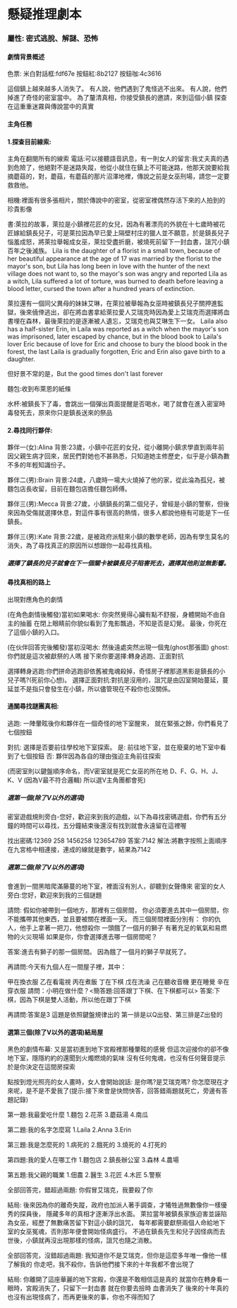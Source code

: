 # 懸疑推理劇本
### 屬性: 密式逃脫、解謎、恐怖
#### 劇情背景概述

色票:
米白對話框:fdf67e
按鈕紅:8b2127
按鈕咖:4c3616
<!-- 以第一人稱視角進行劇情。

你和朋友在回家路上無意間被一陣奇妙又詭異的音樂聲吸引，幾個人在尋找這陣音樂時卻發現有夥伴不見了。

在著急過後你們選擇報警，可警察卻說這個人的身分資料並不存在，就當你們也要懷疑自己的記憶時，
怪事卻接二連三的發生，先是越來越多人在聽到這陣聲音時發現夥伴消失，但除了與之同行的人之外，
沒有人記得這個消失的人。

在越來越惶恐的氣氛之下，也因為迫切想要尋找朋友，你決定踏出來揭開這陣音樂的謎團，
但由於你也擔心失敗後完全的消失，
於是你決定選擇和幾個和你一樣想探究謎團、找出夥伴的人一同前往。 -->

這個鎮上越來越多人消失了。
有人說，他們遇到了鬼怪逃不出來。
有人說，他們掉進了奇怪的密室當中。
為了釐清真相，你接受鎮長的邀請，來到這個小鎮
探查在這重重迷霧與傳說當中的真實








#### 主角任務

#### 1.探查目前線索:

主角在翻閱所有的線索
電話:可以接聽語音訊息，有一則女人的留言:我丈夫真的遇到危險了，他絕對不是迷路失蹤，他從小就住在鎮上不可能迷路，他那天說要給我摘蘑菇的，對，蘑菇，有蘑菇的那片沼澤地裡，傳說之前是女巫刑場，請您一定要救救他。

相機:裡面有很多張相片，關於傳說中的密室，從密室裡偶然存活下來的人拍到的珍貴影像

書:萊拉的故事，萊拉是小鎮裡花匠的女兒，因為有著漂亮的外貌在十七歲時被花匠嫁給鎮長兒子，可是萊拉因為早已愛上隔壁村庄的獵人並不願意，於是鎮長兒子惱羞成怒，將萊拉舉報成女巫，萊拉受盡折磨，被燒死前留下一封血書，詛咒小鎮百年之後滅族。
Lila is the daughter of a florist in a small town, because of her beautiful appearance at the age of 17 was married by the florist to the mayor's son, but Lila has long been in love with the hunter of the next village does not want to, so the mayor's son was angry and reported Lila as a witch, Lila suffered a lot of torture, was burned to death before leaving a blood letter, cursed the town after a hundred years of extinction.

萊拉還有一個同父異母的妹妹艾琳，在萊拉被舉報為女巫時被鎮長兒子關押進監獄，後來僥倖逃出，卻在將血書拿給萊拉愛人艾瑞克時因為愛上艾瑞克而選擇將血書埋在森林，最後萊拉的是逐漸被人遺忘，艾瑞克也與艾琳生下一女。
Laila also has a half-sister Erin, in Laila was reported as a witch when the mayor's son was imprisoned, later escaped by chance, but in the blood book to Laila's lover Eric because of love for Eric and choose to bury the blood book in the forest, the last Laila is gradually forgotten, Eric and Erin also gave birth to a daughter.

但好景不常的是，But the good times don't last forever

麵包:收到布萊恩的紙條

水杯:被鎮長下了毒，會跳出一個彈出頁面提醒是否喝水，喝了就會在進入密室時毒發死去，原來你只是鎮長送來的祭品





#### 2.尋找同行夥伴:
夥伴一(女):Alina
背景:23歲，小鎮中花匠的女兒，從小離開小鎮求學直到兩年前因父親生病才回來，居民們對她也不甚熟悉，只知道她主修歷史，似乎是小鎮為數不多的年輕知識份子。

夥伴二(男):Brain
背景:24歲，八歲時一場大火燒掉了他的家，從此淪為孤兒，被麵包店長收留，目前在麵包店擔任麵包師傅。

夥伴三(男):Mecca
背景:27歲，小鎮鎮長的第二個兒子，曾經是小鎮的警察，但後來因為受傷就選擇休息，對這件事有很高的熱情，很多人都說他極有可能是下一任鎮長。

夥伴三(男):Kate
背景:22歲，是被政府派駐來小鎮的數學老師，因為有學生莫名的消失，為了尋找真正的原因所以想跟你一起尋找真相。

##### 選擇了鎮長的兒子就會在下一個關卡被鎮長兒子陷害死去，選擇其他則並無影響。
#### 尋找真相的路上
出現對應角色的劇情

(在角色劇情後觸發)當初如果喝水:
你突然覺得心臟有點不舒服，身體開始不由自主的抽蓄
在閉上眼睛前你貌似看到了鬼影飄過，不知是否是幻覺。
最後，你死在了這個小鎮的入口。

(在伙伴回答完後觸發)當初沒喝水:
然後遠處突然出現一個鬼(ghost那張圖)
ghost:你們就是這次被獻祭的人嗎
接下來你要選擇:轉身逃跑、正面對抗

選擇轉身逃跑:你們拼命逃跑卻依舊被鬼魂殺掉，奇怪房子裡那道黑影是鎮長的小兒子嗎?(死前你心想)。
選擇正面對抗:對抗是沒用的，詛咒是由囚室開始蔓延，蔓延並不是指只會發生在小鎮，所以儘管現在不殺你也沒關係。

#### 通關尋找謎團真相:
逃跑:
    一陣暈眩後你和夥伴在一個奇怪的地下室醒來，
    就在緊張之餘，你們看見了七個按鈕

對抗:
    選擇是否要前往學校地下室探索。
    是:
        前往地下室，並在廢棄的地下室中看到了七個按鈕
    否:
        夥伴因為各自的理由強迫主角前往探索

(而密室則以鍵盤順序命名，而V密室就是死亡女巫的所在地
D、F、G、H、J、K、V (因為V最不符合邏輯)
所以選V主角團都會死)

##### 選第一個(除了V以外的選項)

密室遊戲規則旁白-您好，歡迎來到我的遊戲，以下為尋找密碼遊戲，你們有五分鐘的時間可以尋找，五分鐘結束後還沒有找到就會永遠留在這裡喔

找出密碼:12369 258 1456258 123654789
答案:7142
解法:將數字按照上面順序在九宮格中相連接，連成的線就是數字，結果為7142

##### 選第二個(除了V以外的選項)
會進到一間黑暗爬滿藤蔓的地下室，裡面沒有別人，卻聽到女聲傳來
密室的女人旁白:您好，歡迎來到我的三個謎題

請問:
假如你被帶到一個地方，那裡有三個房間，
你必須要進去其中一個房間，你不能攜帶其他東西，並且要被關在裡面一天。
而三個房間裡面分別有：
你的仇人，他手上拿著一把刀，他想殺你
一頭餓了一個月的獅子
有著充足的氧氣和易燃物的火災現場
如果是你，你會選擇進去哪一個房間呢？

答案:進去有獅子的那一個房間。
因為餓了一個月的獅子早就死了。


再請問:今天有九個人在一間屋子裡，其中：

甲在換衣服
乙在看電視
丙在煮飯
丁在下棋
戊在洗澡
己在聽收音機
更在睡覺
辛在穿衣服
請問：小明在做什麼？<簡答題:回答跟丁下棋、在下棋都可以>
答案:下棋，因為下棋是雙人活動，所以他在跟丁下棋


再請問:答案是3
這題是依照鍵盤規律出的
第一排是以Q出發、第三排是Z出發的


#### 選第三個(除了V以外的選項)結局屋
黑色的劇情布幕:
又是當初進到地下宮殿裡那種暈眩的感覺
但這次迎接你的卻不像地下室，隱隱約約的還聞到火燭燃燒的氣味
沒有任何鬼魂，也沒有任何聲音提示
於是你決定在這間房探索

點按到燈光照亮的女人畫時，女人會開始說話:
是你嗎?是艾瑞克嗎?
你怎麼現在才來呢，是不是不愛我了(提示:接下來會是快問快答，回答錯兩題就死亡，旁邊有答題記錄)

第一題:我最愛吃什麼
1.麵包
2.花茶
3.蘑菇湯
4.南瓜

第二題:我的名字怎麼寫
1.Laila
2.Anna
3.Erin

第三題:我是怎麼死的
1.病死的
2.餓死的
3.燒死的
4.打死的

第四題:我的愛人在哪工作
1.麵包店
2.鎮長辦公室
3.森林
4.農場

第五題:我父親的職業
1.佃農
2.醫生
3.花匠
4.木匠
5.警察

全部回答完，錯超過兩題:
你假冒艾瑞克，我要殺了你

結局:
後來因為你的離奇失蹤，政府也加派人著手調查，才犧牲過無數像你一樣優秀的探員後，
隱藏多年的真相才逐漸浮出水面。
萊拉當年被鎮長家族迫害並誣陷為女巫，經歷了無數痛苦留下對這小鎮的詛咒，
每年都需要獻祭兩個人命給地下室的女巫冤魂，否則那年便會開始怪病盛行。
不過在鎮長先生和兒子因怪病而去世後，小鎮就再沒出現那樣的怪病，詛咒也隨之消散。


全部回答完，沒錯超過兩題:
我知道你不是艾瑞克，但你是這麼多年唯一像他一樣了解我的
你走吧，我不殺你，告訴他們接下來的十年我都不會出現了

結局:
你離開了這座華麗的地下宮殿，你還是不敢相信這是真的
就當你在轉身看一眼時，宮殿消失了，只留下一封血書
就在你要去撿時
血書消失了
後來的十年真的也沒有出現怪病了，而再更後來的事，你也不得而知了


